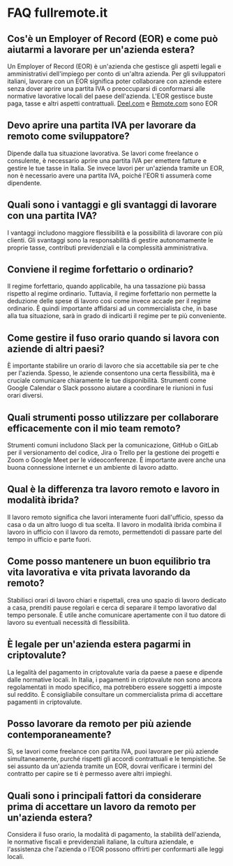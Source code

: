 # FAQ fullremote.it

## Cos'è un Employer of Record (EOR) e come può aiutarmi a lavorare per un'azienda estera?
Un Employer of Record (EOR) è un'azienda che gestisce gli aspetti legali e amministrativi dell'impiego per conto di un'altra azienda. Per gli sviluppatori italiani, lavorare con un EOR significa poter collaborare con aziende estere senza dover aprire una partita IVA o preoccuparsi di conformarsi alle normative lavorative locali del paese dell'azienda. L'EOR gestisce buste paga, tasse e altri aspetti contrattuali. [Deel.com](https://deel.com) e [Remote.com](https://remote.com) sono EOR

## Devo aprire una partita IVA per lavorare da remoto come sviluppatore?
Dipende dalla tua situazione lavorativa. Se lavori come freelance o consulente, è necessario aprire una partita IVA per emettere fatture e gestire le tue tasse in Italia. Se invece lavori per un'azienda tramite un EOR, non è necessario avere una partita IVA, poiché l'EOR ti assumerà come dipendente.

## Quali sono i vantaggi e gli svantaggi di lavorare con una partita IVA?
I vantaggi includono maggiore flessibilità e la possibilità di lavorare con più clienti. Gli svantaggi sono la responsabilità di gestire autonomamente le proprie tasse, contributi previdenziali e la complessità amministrativa.

## Conviene il regime forfettario o ordinario?
Il regime forfettario, quando applicabile, ha una tassazione più bassa rispetto al regime ordinario. Tuttavia, il regime forfettario non permette la deduzione delle spese di lavoro così come invece accade per il regime ordinario. È quindi importante affidarsi ad un commercialista che, in base alla tua situazione, sarà in grado di indicarti il regime per te più conveniente.

## Come gestire il fuso orario quando si lavora con aziende di altri paesi?
È importante stabilire un orario di lavoro che sia accettabile sia per te che per l'azienda. Spesso, le aziende consentono una certa flessibilità, ma è cruciale comunicare chiaramente le tue disponibilità. Strumenti come Google Calendar o Slack possono aiutare a coordinare le riunioni in fusi orari diversi.

## Quali strumenti posso utilizzare per collaborare efficacemente con il mio team remoto?
Strumenti comuni includono Slack per la comunicazione, GitHub o GitLab per il versionamento del codice, Jira o Trello per la gestione dei progetti e Zoom o Google Meet per le videoconferenze. È importante avere anche una buona connessione internet e un ambiente di lavoro adatto.

## Qual è la differenza tra lavoro remoto e lavoro in modalità ibrida?
Il lavoro remoto significa che lavori interamente fuori dall'ufficio, spesso da casa o da un altro luogo di tua scelta. Il lavoro in modalità ibrida combina il lavoro in ufficio con il lavoro da remoto, permettendoti di passare parte del tempo in ufficio e parte fuori.

## Come posso mantenere un buon equilibrio tra vita lavorativa e vita privata lavorando da remoto?
Stabilisci orari di lavoro chiari e rispettali, crea uno spazio di lavoro dedicato a casa, prenditi pause regolari e cerca di separare il tempo lavorativo dal tempo personale. È utile anche comunicare apertamente con il tuo datore di lavoro su eventuali necessità di flessibilità.

## È legale per un'azienda estera pagarmi in criptovalute?
La legalità del pagamento in criptovalute varia da paese a paese e dipende dalle normative locali. In Italia, i pagamenti in criptovalute non sono ancora regolamentati in modo specifico, ma potrebbero essere soggetti a imposte sul reddito. È consigliabile consultare un commercialista prima di accettare pagamenti in criptovalute.

## Posso lavorare da remoto per più aziende contemporaneamente?
Sì, se lavori come freelance con partita IVA, puoi lavorare per più aziende simultaneamente, purché rispetti gli accordi contrattuali e le tempistiche. Se sei assunto da un'azienda tramite un EOR, dovrai verificare i termini del contratto per capire se ti è permesso avere altri impieghi.

## Quali sono i principali fattori da considerare prima di accettare un lavoro da remoto per un'azienda estera?
Considera il fuso orario, la modalità di pagamento, la stabilità dell'azienda, le normative fiscali e previdenziali italiane, la cultura aziendale, e l'assistenza che l'azienda o l'EOR possono offrirti per conformarti alle leggi locali.
